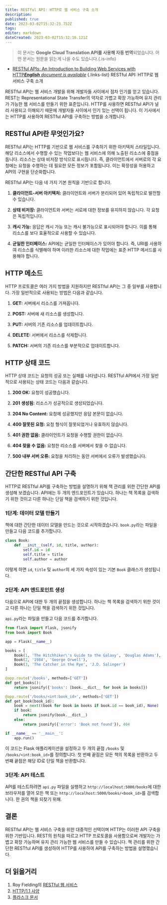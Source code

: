 ```yaml
---
title: RESTful API: HTTP로 웹 서비스 구축 소개
description: 
published: true
date: 2023-03-02T15:32:23.752Z
tags: 
editor: markdown
dateCreated: 2023-03-02T15:32:16.121Z
---
```


> 이 문서는 **Google Cloud Translation API를 사용해 자동 번역**되었습니다.
어떤 문서는 원문을 읽는게 나을 수도 있습니다.{.is-info}



- [RESTful APIs: An Introduction to Building Web Services with HTTP***English** document is available*](/en/Knowledge-base/Network/restful-apis-an-introduction-to-building-web-services-with-http)
{.links-list}
RESTful API: HTTP로 웹 서비스 구축 소개

RESTful API는 웹 서비스 개발을 위해 개발자들 사이에서 점차 인기를 얻고 있습니다. REST는 Representational State Transfer의 약자로 가볍고 확장 가능하며 유지 관리가 가능한 웹 서비스를 만들기 위한 표준입니다. HTTP를 사용하면 RESTful API가 널리 사용되고 이해되기 때문에 개발자들 사이에서 인기 있는 선택이 됩니다. 이 기사에서는 HTTP를 사용하여 RESTful API를 구축하는 방법을 소개합니다.

## RESTful API란 무엇인가요?

RESTful API는 HTTP를 기반으로 웹 서비스를 구축하기 위한 아키텍처 스타일입니다. 해당 리소스에서 수행할 수 있는 작업보다는 웹 서비스에 의해 노출된 리소스에 중점을 둡니다. 리소스는 상태 비저장 방식으로 표시됩니다. 즉, 클라이언트에서 서버로의 각 요청에는 요청을 수행하는 데 필요한 모든 정보가 포함됩니다. 이는 확장성을 허용하고 API의 구현을 단순화합니다.

RESTful API는 다음 네 가지 기본 원칙을 기반으로 합니다.

1. **클라이언트-서버 아키텍처:** 클라이언트와 서버가 분리되어 있어 독립적으로 발전할 수 있습니다.

2. **상태 비저장:** 클라이언트와 서버는 서로에 대한 정보를 유지하지 않습니다. 각 요청은 독립적입니다.

3. **캐시 가능:** 응답은 캐시 가능 또는 캐시 불가능으로 표시되어야 합니다. 이를 통해 리소스를 보다 효율적으로 사용할 수 있습니다.

4. **균일한 인터페이스:** API에는 균일한 인터페이스가 있어야 합니다. 즉, URI를 사용하여 리소스를 식별해야 하며 이러한 리소스에 대한 작업에는 표준 HTTP 메서드를 사용해야 합니다.

## HTTP 메소드

HTTP 프로토콜은 여러 가지 방법을 지원하지만 RESTful API는 그 중 일부를 사용합니다. 가장 일반적으로 사용되는 방법은 다음과 같습니다.

1. **GET:** 서버에서 리소스를 가져옵니다.

2. **POST:** 서버에 새 리소스를 생성합니다.

3. **PUT:** 서버의 기존 리소스를 업데이트합니다.

4. **DELETE:** 서버에서 리소스를 삭제합니다.

5. **PATCH:** 서버의 기존 리소스를 부분적으로 업데이트합니다.

## HTTP 상태 코드

HTTP 상태 코드는 요청의 성공 또는 실패를 나타냅니다. RESTful API에서 가장 일반적으로 사용되는 상태 코드는 다음과 같습니다.

1. **200 OK:** 요청이 성공했습니다.

2. **201 생성됨:** 리소스가 성공적으로 생성되었습니다.

3. **204 No Content:** 요청에 성공했지만 응답 본문이 없습니다.

4. **400 잘못된 요청:** 요청 형식이 잘못되었거나 유효하지 않습니다.

5. **401 권한 없음:** 클라이언트가 요청을 수행할 권한이 없습니다.

6. **404 찾을 수 없음:** 요청한 리소스를 서버에서 찾을 수 없습니다.

7. **500 내부 서버 오류:** 요청을 처리하는 동안 서버에서 오류가 발생했습니다.

## 간단한 RESTful API 구축

HTTP로 RESTful API를 구축하는 방법을 설명하기 위해 책 관리를 위한 간단한 API를 생성해 보겠습니다. API에는 두 개의 엔드포인트가 있습니다. 하나는 책 목록을 검색하기 위한 것이고 다른 하나는 단일 책을 검색하기 위한 것입니다.

### 1단계: 데이터 모델 만들기

책에 대한 간단한 데이터 모델을 만드는 것으로 시작하겠습니다. `book.py`라는 파일을 만들고 다음 코드를 추가합니다.

```python
class Book:
    def __init__(self, id, title, author):
        self.id = id
        self.title = title
        self.author = author
```

이렇게 하면 `id`, `title` 및 `author`의 세 가지 속성이 있는 기본 `Book` 클래스가 생성됩니다.

### 2단계: API 엔드포인트 생성

다음으로 API에 대한 두 개의 끝점을 생성합니다. 하나는 책 목록을 검색하기 위한 것이고 다른 하나는 단일 책을 검색하기 위한 것입니다.

`api.py`라는 파일을 만들고 다음 코드를 추가합니다.

```python
from flask import Flask, jsonify
from book import Book

app = Flask(__name__)

books = [
    Book(1, 'The Hitchhiker\'s Guide to the Galaxy', 'Douglas Adams'),
    Book(2, '1984', 'George Orwell'),
    Book(3, 'The Catcher in the Rye', 'J.D. Salinger')
]

@app.route('/books', methods=['GET'])
def get_books():
    return jsonify({'books': [book.__dict__ for book in books]})

@app.route('/books/<int:book_id>', methods=['GET'])
def get_book(book_id):
    book = next((book for book in books if book.id == book_id), None)
    if book:
        return jsonify(book.__dict__)
    else:
        return jsonify({'error': 'Book not found'}), 404

if __name__ == '__main__':
    app.run()
```

이 코드는 Flask 애플리케이션을 설정하고 두 개의 끝점 `/books` 및 `/books/<int:book_id>`를 정의합니다. 첫 번째 끝점은 모든 책의 목록을 반환하고 두 번째 끝점은 해당 ID로 단일 책을 반환합니다.

### 3단계: API 테스트

API를 테스트하려면 `api.py` 파일을 실행하고 `http://localhost:5000/books`에 대한 브라우저를 열어 모든 책 또는 `http://localhost:5000/books/<book_id>`를 검색합니다. 한 권의 책을 되찾기 위해.

## 결론

RESTful API는 웹 서비스 구축을 위한 대중적인 선택이며 HTTP는 이러한 API 구축을 위한 기반입니다. REST의 원칙을 따르고 HTTP 프로토콜을 사용함으로써 개발자는 가볍고 확장 가능하며 유지 관리 가능한 웹 서비스를 만들 수 있습니다. 책 관리를 위한 간단한 RESTful API를 생성하여 HTTP를 사용하여 API를 구축하는 방법을 설명했습니다.

## 더 읽을거리

1. Roy Fielding의 [RESTful 웹 서비스](https://www.ics.uci.edu/~fielding/pubs/dissertation/rest_arch_style.htm)
2. [HTTP/1.1 사양](https://tools.ietf.org/html/rfc7231)
3. [플라스크 문서](https://flask.palletsprojects.com/)